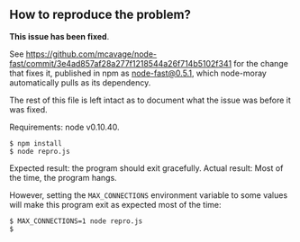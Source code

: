 ## How to reproduce the problem?

__This issue has been fixed__.

See https://github.com/mcavage/node-fast/commit/3e4ad857af28a277f1218544a26f714b5102f341
for the change that fixes it, published in npm as node-fast@0.5.1, which
node-moray automatically pulls as its dependency.

The rest of this file is left intact as to document what the issue was before
it was fixed.

Requirements: node v0.10.40.

```
$ npm install
$ node repro.js
```

Expected result: the program should exit gracefully.
Actual result: Most of the time, the program hangs.

However, setting the `MAX_CONNECTIONS` environment variable to some values
will make this program exit as expected most of the time:

```
$ MAX_CONNECTIONS=1 node repro.js
$
```
